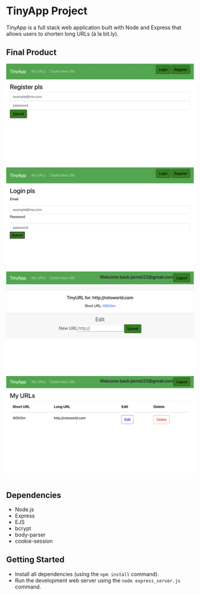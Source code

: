 # TinyApp Project

TinyApp is a full stack web application built with Node and Express that allows users to shorten long URLs (à la bit.ly).

## Final Product

![Registration Page](https://github.com/JamesArmstrong92/tinyApp/blob/master/docs/Register_page.png?raw=true)
![Login Page](https://github.com/JamesArmstrong92/tinyApp/blob/master/docs/login_page.png?raw=true)
![New URL Page](https://github.com/JamesArmstrong92/tinyApp/blob/master/docs/newURL_page.png?raw=true)
![URLs Page](https://github.com/JamesArmstrong92/tinyApp/blob/master/docs/urls_page.png?raw=true)

## Dependencies

- Node.js
- Express
- EJS
- bcrypt
- body-parser
- cookie-session

## Getting Started

- Install all dependencies (using the `npm install` command).
- Run the development web server using the `node express_server.js` command.
